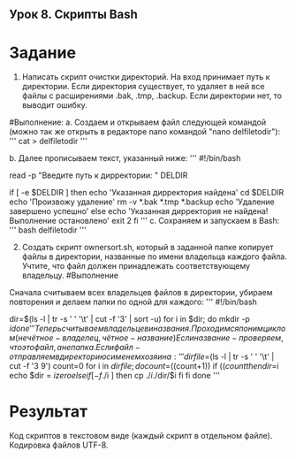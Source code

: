 ## Урок 8. Скрипты Bash
# Задание

1. Написать скрипт очистки директорий.
На вход принимает путь к директории.
Если директория существует, то удаляет в ней все файлы с расширениями .bak, .tmp, .backup.
Если директории нет, то выводит ошибку.

#Выполнение:
a. Создаем и открываем файл следующей командой (можно так же открыть в редакторе nano командой "nano delfiletodir"):
'''   cat > delfiletodir '''

b. Далее прописываем текст, указанный ниже:
''' #!/bin/bash

read -p "Введите путь к дирректории: " DELDIR

if [ -e $DELDIR ]
    then
        echo 'Указанная дирректория найдена'
        cd $DELDIR
        echo 'Произвожу удаление'
        rm -v *.bak *.tmp *.backup
        echo 'Удаление завершено успешно'
    else
        echo 'Указанная дирректория не найдена! Выполнение остановлено'
        exit 2
fi
'''
c. Сохраняем и запускаем в Bash:
''' bash delfiletodir '''

2. Создать скрипт ownersort.sh, который в заданной папке копирует файлы в директории, названные по имени владельца каждого файла.
Учтите, что файл должен принадлежать соответствующему владельцу.
#Выполнение

Сначала считываем всех владельцев файлов в директории, убираем повторения и делаем папки по одной для каждого:
'''
#!/bin/bash

dir=$(ls -l | tr -s ' ' '\t' | cut -f '3' | sort -u)
for i in $dir; do
    mkdir -p $i
done
'''
Теперь считываем владельцев и названия. Проходимся по ним циклом (нечётное - владелец, чётное - название) Если название - проверяем, что это файл, а не папка. Если файл - отправляем в директорию с именем хозяина:
'''
dirfile=$(ls -l | tr -s ' ' '\t' | cut -f '3 9')
count=0
for i in $dirfile; do
    count=$((count+1))
        if (($count%2))
            then
                dir=$i
                echo $dir = $i zero
            else
                if [ -f ./$i ]
                    then
                        cp ./$i ./$dir/$i
                fi
        fi
done
'''
# Результат
Код скриптов в текстовом виде (каждый скрипт в отдельном файле). Кодировка файлов UTF-8.
